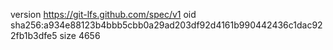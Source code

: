 version https://git-lfs.github.com/spec/v1
oid sha256:a934e88123b4bbb5cbb0a29ad203df92d4161b990442436c1dac922fb1b3dfe5
size 4656
